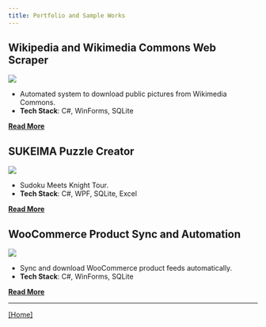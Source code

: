 ```yaml
---
title: Portfolio and Sample Works
---
```


## Wikipedia and Wikimedia Commons Web Scraper

<!--
<a href="./wikimedia-commons-scraper/">
  <img align="left" width="176" height="99" src="https://i.ytimg.com/vi/_BeI7Uu2GO0/mqdefault.jpg" />
</a>
-->

[![](https://i.ytimg.com/vi/_BeI7Uu2GO0/mqdefault.jpg)](./wikimedia-commons-scraper/)

- Automated system to download public pictures from Wikimedia Commons.
- **Tech Stack**: C#, WinForms, SQLite

[**Read More**](./wikimedia-commons-scraper/)

## SUKEIMA Puzzle Creator

<!--
<a href="./sukeima/">
  <img align="left" width="176" height="99" src="https://i.ytimg.com/vi/An_tdG8PZGA/mqdefault.jpg" />
</a>
-->

[![](https://i.ytimg.com/vi/An_tdG8PZGA/mqdefault.jpg)](./sukeima/)

- Sudoku Meets Knight Tour.
- **Tech Stack**: C#, WPF, SQLite, Excel

[**Read More**](./sukeima/)

## WooCommerce Product Sync and Automation

<!--
<a href="./woocommerce-sync/">
  <img align="left" width="176" height="99" src="https://i.ytimg.com/vi/ZKwrOLgueik/mqdefault.jpg" />
</a>
-->

[![](https://i.ytimg.com/vi/ZKwrOLgueik/mqdefault.jpg)](./woocommerce-sync/)

- Sync and download WooCommerce product feeds automatically.
- **Tech Stack**: C#, WinForms, SQLite

[**Read More**](./woocommerce-sync/)

---

[[Home]](/)
